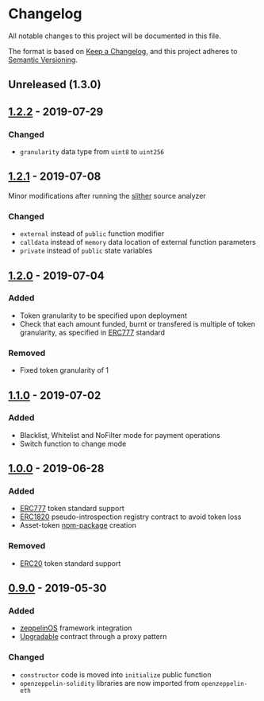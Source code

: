 # Changelog

All notable changes to this project will be documented in this file.

The format is based on [Keep a Changelog](https://keepachangelog.com/en/1.0.0/),
and this project adheres to [Semantic Versioning](https://semver.org/spec/v2.0.0.html).

## Unreleased (1.3.0)

## [1.2.2] - 2019-07-29

### Changed 

- `granularity` data type from `uint8` to `uint256`

## [1.2.1] - 2019-07-08

Minor modifications after running the [slither] source analyzer

### Changed

- `external` instead of `public` function modifier
- `calldata` instead of `memory` data location of external function parameters
- `private` instead of `public` state variables

## [1.2.0] - 2019-07-04

### Added

- Token granularity to be specified upon deployment
- Check that each amount funded, burnt or transfered is multiple of token granularity, as specified in [ERC777] standard

### Removed

- Fixed token granularity of 1

## [1.1.0] - 2019-07-02

### Added

- Blacklist, Whitelist and NoFilter mode for payment operations
- Switch function to change mode

## [1.0.0] - 2019-06-28

### Added

- [ERC777] token standard support
- [ERC1820] pseudo-introspection registry contract to avoid token loss
- Asset-token [npm-package] creation

### Removed

- [ERC20] token standard support

## [0.9.0] - 2019-05-30

### Added

- [zeppelinOS] framework integration
- [Upgradable] contract through a proxy pattern

### Changed

- `constructor` code is moved into `initialize` public function
- `openzeppelin-solidity` libraries are now imported from `openzeppelin-eth`

[0.9.0]: https://github.com/clearmatics/asset-token/compare/d10f1c03eb1d468df642a24f3c0ffde1e980633a...v0.9.0
[1.0.0]: https://github.com/clearmatics/asset-token/compare/v0.9.0...v1.0.0
[1.1.0]: https://github.com/clearmatics/asset-token/compare/v1.0.0...v1.1.0
[1.2.0]: https://github.com/clearmatics/asset-token/compare/v1.1.0...v1.2.0
[1.2.1]: https://github.com/clearmatics/asset-token/compare/v1.2.0...v1.2.1
[1.2.2]: https://github.com/clearmatics/asset-token/compare/v1.2.1...v1.2.2
[erc777]: https://eips.ethereum.org/EIPS/eip-777
[erc1820]: https://eips.ethereum.org/EIPS/eip-1820
[erc20]: https://eips.ethereum.org/EIPS/eip-20
[npm-package]: https://www.npmjs.com/package/asset-token
[zeppelinos]: https://zeppelinos.org/
[openzeppelin-eth]: https://github.com/OpenZeppelin/openzeppelin-eth
[upgradable]: https://medium.com/clearmatics/upgrading-smart-contracts-c9fb144eceb7
[slither]: https://github.com/crytic/slither
